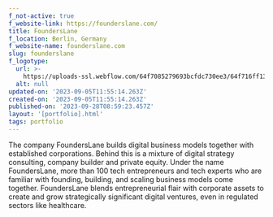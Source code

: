 ```yaml
---
f_not-active: true
f_website-link: https://founderslane.com/
title: FoundersLane
f_location: Berlin, Germany
f_website-name: founderslane.com
slug: founderslane
f_logotype:
  url: >-
    https://uploads-ssl.webflow.com/64f7085279693bcfdc730ee3/64f716ff1388dab79ab8b7bf_Founderlane.png
  alt: null
updated-on: '2023-09-05T11:55:14.263Z'
created-on: '2023-09-05T11:55:14.263Z'
published-on: '2023-09-28T08:59:23.457Z'
layout: '[portfolio].html'
tags: portfolio
---
```


The company FoundersLane builds digital business models together with established corporations. Behind this is a mixture of digital strategy consulting, company builder and private equity. Under the name FoundersLane, more than 100 tech entrepreneurs and tech experts who are familiar with founding, building, and scaling business models come together. FoundersLane blends entrepreneurial flair with corporate assets to create and grow strategically significant digital ventures, even in regulated sectors like healthcare.  

  

‍
